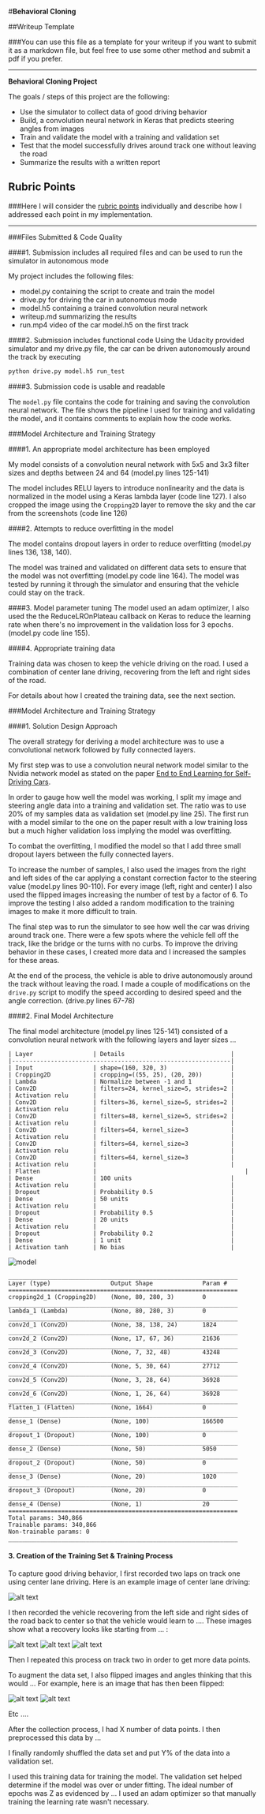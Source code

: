 #**Behavioral Cloning** 

##Writeup Template

###You can use this file as a template for your writeup if you want to submit it as a markdown file, but feel free to use some other method and submit a pdf if you prefer.

---

**Behavioral Cloning Project**

The goals / steps of this project are the following:
* Use the simulator to collect data of good driving behavior
* Build, a convolution neural network in Keras that predicts steering angles from images
* Train and validate the model with a training and validation set
* Test that the model successfully drives around track one without leaving the road
* Summarize the results with a written report


[//]: # (Image References)

[model]: ./model.png "Model Visualization"
[image2]: ./examples/placeholder.png "Grayscaling"
[image3]: ./examples/placeholder_small.png "Recovery Image"
[image4]: ./examples/placeholder_small.png "Recovery Image"
[image5]: ./examples/placeholder_small.png "Recovery Image"
[image6]: ./examples/placeholder_small.png "Normal Image"
[image7]: ./examples/placeholder_small.png "Flipped Image"

## Rubric Points
###Here I will consider the [rubric points](https://review.udacity.com/#!/rubrics/432/view) individually and describe how I addressed each point in my implementation.  

---
###Files Submitted & Code Quality

####1. Submission includes all required files and can be used to run the simulator in autonomous mode

My project includes the following files:

* model.py containing the script to create and train the model
* drive.py for driving the car in autonomous mode
* model.h5 containing a trained convolution neural network 
* writeup.md summarizing the results
* run.mp4 video of the car model.h5 on the first track

####2. Submission includes functional code
Using the Udacity provided simulator and my drive.py file, the car can be driven autonomously around the track by executing 
```sh
python drive.py model.h5 run_test
```

####3. Submission code is usable and readable

The `model.py` file contains the code for training and saving the convolution neural network. The file shows the pipeline I used for training and validating the model, and it contains comments to explain how the code works.

###Model Architecture and Training Strategy

####1. An appropriate model architecture has been employed

My model consists of a convolution neural network with 5x5 and 3x3 filter sizes and depths between 24 and 64 (model.py lines 125-141) 

The model includes RELU layers to introduce nonlinearity  and the data is normalized in the model using a Keras lambda layer (code line 127). I also cropped the image using the `Cropping2D` layer to remove the sky and the car from the screenshots (code line 126)


####2. Attempts to reduce overfitting in the model

The model contains dropout layers in order to reduce overfitting (model.py lines 136, 138, 140). 

The model was trained and validated on different data sets to ensure that the model was not overfitting (model.py code line 164). The model was tested by running it through the simulator and ensuring that the vehicle could stay on the track.

####3. Model parameter tuning
The model used an adam optimizer, I also used the the ReduceLROnPlateau callback on Keras to reduce the learning rate when there's no improvement in the validation loss for 3 epochs. (model.py code line 155).


####4. Appropriate training data

Training data was chosen to keep the vehicle driving on the road. I used a combination of center lane driving, recovering from the left and right sides of the road.

For details about how I created the training data, see the next section. 

###Model Architecture and Training Strategy

####1. Solution Design Approach

The overall strategy for deriving a model architecture was to use a convolutional network followed by fully connected layers.

My first step was to use a convolution neural network model similar to the Nvidia network model as stated on the paper [End to End Learning for Self-Driving Cars](http://images.nvidia.com/content/tegra/automotive/images/2016/solutions/pdf/end-to-end-dl-using-px.pdf).

In order to gauge how well the model was working, I split my image and steering angle data into a training and validation set. The ratio was to use 20% of my samples data as validation set (model.py line 25). The first run with a model similar to the one on the paper result with a low training loss but a much higher validation loss implying the model was overfitting.

To combat the overfitting, I modified the model so that I add three small dropout layers between the fully connected layers.

To increase the number of samples, I also used the images from the right and left sides of the car applying a constant correction factor to the steering value (model.py lines 90-110). For every image (left, right and center) I also used the flipped images increasing the number of test by a factor of 6. To improve the testing I also added a random modification to the training images to make it more difficult to train.

The final step was to run the simulator to see how well the car was driving around track one. There were a few spots where the vehicle fell off the track, like the bridge or the turns with no curbs. To improve the driving behavior in these cases, I created more data and I increased the samples for these areas.

At the end of the process, the vehicle is able to drive autonomously around the track without leaving the road. I made a couple of modifications on the `drive.py` script to modify the speed according to desired speed and the angle correction. (drive.py lines 67-78)

####2. Final Model Architecture

The final model architecture (model.py lines 125-141) consisted of a convolution neural network with the following layers and layer sizes ...

```
| Layer                 | Details                              |
|--------------------------------------------------------------|
| Input                 | shape=(160, 320, 3)                  |
| Cropping2D            | cropping=((55, 25), (20, 20))        |
| Lambda                | Normalize between -1 and 1           |
| Conv2D                | filters=24, kernel_size=5, strides=2 |
| Activation relu       |                                      |
| Conv2D                | filters=36, kernel_size=5, strides=2 |
| Activation relu       |                                      |
| Conv2D                | filters=48, kernel_size=5, strides=2 |
| Activation relu       |                                      |
| Conv2D                | filters=64, kernel_size=3            |
| Activation relu       |                                      |
| Conv2D                | filters=64, kernel_size=3            |
| Activation relu       |                                      |
| Conv2D                | filters=64, kernel_size=3            |
| Activation relu       |                                      |
| Flatten               |   				                       |
| Dense                 | 100 units                            |
| Activation relu       |                                      |
| Dropout               | Probability 0.5                      |
| Dense                 | 50 units                             |
| Activation relu       |                                      |
| Dropout               | Probability 0.5                      |
| Dense                 | 20 units                             |
| Activation relu       |                                      |
| Dropout               | Probability 0.2                      |
| Dense                 | 1 unit                               |
| Activation tanh       | No bias                              |
```


![model][model]

```
_________________________________________________________________
Layer (type)                 Output Shape              Param #
=================================================================
cropping2d_1 (Cropping2D)    (None, 80, 280, 3)        0
_________________________________________________________________
lambda_1 (Lambda)            (None, 80, 280, 3)        0
_________________________________________________________________
conv2d_1 (Conv2D)            (None, 38, 138, 24)       1824
_________________________________________________________________
conv2d_2 (Conv2D)            (None, 17, 67, 36)        21636
_________________________________________________________________
conv2d_3 (Conv2D)            (None, 7, 32, 48)         43248
_________________________________________________________________
conv2d_4 (Conv2D)            (None, 5, 30, 64)         27712
_________________________________________________________________
conv2d_5 (Conv2D)            (None, 3, 28, 64)         36928
_________________________________________________________________
conv2d_6 (Conv2D)            (None, 1, 26, 64)         36928
_________________________________________________________________
flatten_1 (Flatten)          (None, 1664)              0
_________________________________________________________________
dense_1 (Dense)              (None, 100)               166500
_________________________________________________________________
dropout_1 (Dropout)          (None, 100)               0
_________________________________________________________________
dense_2 (Dense)              (None, 50)                5050
_________________________________________________________________
dropout_2 (Dropout)          (None, 50)                0
_________________________________________________________________
dense_3 (Dense)              (None, 20)                1020
_________________________________________________________________
dropout_3 (Dropout)          (None, 20)                0
_________________________________________________________________
dense_4 (Dense)              (None, 1)                 20
=================================================================
Total params: 340,866
Trainable params: 340,866
Non-trainable params: 0
_________________________________________________________________
```

#### 3. Creation of the Training Set & Training Process

To capture good driving behavior, I first recorded two laps on track one using center lane driving. Here is an example image of center lane driving:

![alt text][image2]

I then recorded the vehicle recovering from the left side and right sides of the road back to center so that the vehicle would learn to .... These images show what a recovery looks like starting from ... :

![alt text][image3]
![alt text][image4]
![alt text][image5]

Then I repeated this process on track two in order to get more data points.

To augment the data set, I also flipped images and angles thinking that this would ... For example, here is an image that has then been flipped:

![alt text][image6]
![alt text][image7]

Etc ....

After the collection process, I had X number of data points. I then preprocessed this data by ...


I finally randomly shuffled the data set and put Y% of the data into a validation set. 

I used this training data for training the model. The validation set helped determine if the model was over or under fitting. The ideal number of epochs was Z as evidenced by ... I used an adam optimizer so that manually training the learning rate wasn't necessary.

